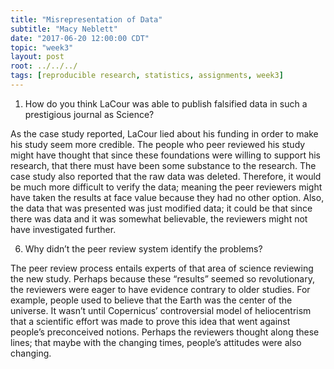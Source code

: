 ```yaml
---
title: "Misrepresentation of Data"
subtitle: "Macy Neblett"
date: "2017-06-20 12:00:00 CDT"
topic: "week3"
layout: post
root: ../../../
tags: [reproducible research, statistics, assignments, week3]
---
```

 
1.	How do you think LaCour was able to publish falsified data in such a prestigious journal as Science?

As the case study reported, LaCour lied about his funding in order to make his study seem more credible. The people who peer reviewed his study might have thought that since these foundations were willing to support his research, that there must have been some substance to the research. The case study also reported that the raw data was deleted. Therefore, it would be much more difficult to verify the data; meaning the peer reviewers might have taken the results at face value because they had no other option. Also, the data that was presented was just modified data; it could be that since there was data and it was somewhat believable, the reviewers might not have investigated further.

6.   Why didn’t the peer review system identify the problems?

The peer review process entails experts of that area of science reviewing the new study. Perhaps because these “results” seemed so revolutionary, the reviewers were eager to have evidence contrary to older studies. For example, people used to believe that the Earth was the center of the universe. It wasn’t until Copernicus’ controversial model of heliocentrism that a scientific effort was made to prove this idea that went against people’s preconceived notions. Perhaps the reviewers thought along these lines; that maybe with the changing times, people’s attitudes were also changing. 

